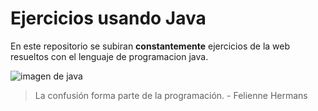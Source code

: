# Ejercicios usando Java

En este repositorio se subiran **constantemente** ejercicios de la web resueltos con el lenguaje de programacion java.

![imagen de java](https://www.google.com/url?sa=i&url=https%3A%2F%2Flogolook.net%2Fjava-logo%2F&psig=AOvVaw2V7mHKD6-oJvshlGR79Mg2&ust=1710832534343000&source=images&cd=vfe&opi=89978449&ved=0CBMQjRxqFwoTCNCW6v2h_YQDFQAAAAAdAAAAABAE)

>La confusión forma parte de la programación. - Felienne Hermans
